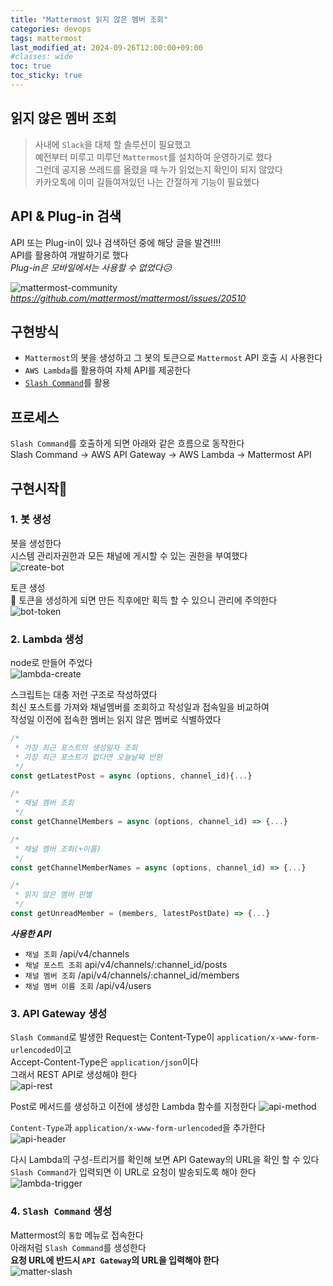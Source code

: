 ```yaml
---
title: "Mattermost 읽지 않은 멤버 조회"
categories: devops
tags: mattermost
last_modified_at: 2024-09-26T12:00:00+09:00
#classes: wide
toc: true
toc_sticky: true
---
```


## 읽지 않은 멤버 조회

> 사내에 `Slack`을 대체 할 솔루션이 필요했고  
> 예전부터 미루고 미루던 `Mattermost`를 설치하여 운영하기로 했다  
> 그런데 공지용 쓰레드를 올렸을 때 누가 읽었는지 확인이 되지 않았다  
> 카카오톡에 이미 길들여져있던 나는 간절하게 기능이 필요했다

## API & Plug-in 검색

API 또는 Plug-in이 있나 검색하던 중에 해당 글을 발견!!!!  
API를 활용하여 개발하기로 했다  
_Plug-in은 모바일에서는 사용할 수 없었다😥_

![mattermost-community](/images/2024-09-26-devops-Mattermost-unread/2024-09-26-14-50-30.png)
_<https://github.com/mattermost/mattermost/issues/20510>_

## 구현방식

- `Mattermost`의 봇을 생성하고 그 봇의 토큰으로 `Mattermost` API 호출 시 사용한다
- `AWS Lambda`를 활용하여 자체 API를 제공한다
- [`Slash Command`](https://developers.mattermost.com/integrate/slash-commands/)를 활용

## 프로세스

`Slash Command`를 호출하게 되면 아래와 같은 흐름으로 동작한다  
Slash Command -> AWS API Gateway -> AWS Lambda -> Mattermost API

## 구현시작🍟

### 1. 봇 생성

봇을 생성한다  
시스템 관리자권한과 모든 채널에 게시할 수 있는 권한을 부여했다  
![create-bot](/images/2024-09-26-devops-Mattermost-unread/2024-09-26-15-04-20.png)

토큰 생성  
📢 토큰을 생성하게 되면 만든 직후에만 획득 할 수 있으니 관리에 주의한다  
![bot-token](/images/2024-09-26-devops-Mattermost-unread/2024-09-26-15-06-44.png)

### 2. Lambda 생성

node로 만들어 주었다  
![lambda-create](/images/2024-09-26-devops-Mattermost-unread/2024-09-26-15-09-47.png)

스크립트는 대충 저런 구조로 작성하였다  
최신 포스트를 가져와 채널멤버를 조회하고 작성일과 접속일을 비교하여  
작성일 이전에 접속한 멤버는 읽지 않은 멤버로 식별하였다

```javascript
/*
 * 가장 최근 포스트의 생성일자 조회
 * 가장 최근 포스트가 없다면 오늘날짜 반환
 */
const getLatestPost = async (options, channel_id){...}

/*
 * 채널 멤버 조회
 */
const getChannelMembers = async (options, channel_id) => {...}

/*
 * 채널 멤버 조회(+이름)
 */
const getChannelMemberNames = async (options, channel_id) => {...}

/*
 * 읽지 않은 멤버 판별
 */
const getUnreadMember = (members, latestPostDate) => {...}
```

**_사용한 API_**

- `채널 조회` /api/v4/channels
- `채널 포스트 조회` api/v4/channels/:channel_id/posts
- `채널 멤버 조회` /api/v4/channels/:channel_id/members
- `채널 멤버 이름 조회` /api/v4/users

### 3. API Gateway 생성

`Slash Command`로 발생한 Request는 Content-Type이 `application/x-www-form-urlencoded`이고  
Accept-Content-Type은 `application/json`이다  
그래서 REST API로 생성해야 한다  
![api-rest](/images/2024-09-26-devops-Mattermost-unread/2024-09-26-15-16-27.png)

Post로 메서드를 생성하고 이전에 생성한 Lambda 함수를 지정한다
![api-method](/images/2024-09-26-devops-Mattermost-unread/2024-09-26-16-00-14.png)

`Content-Type`과 `application/x-www-form-urlencoded`을 추가한다  
![api-header](/images/2024-09-26-devops-Mattermost-unread/2024-09-26-16-01-35.png)

다시 Lambda의 구성-트리거를 확인해 보면 API Gateway의 URL을 확인 할 수 있다  
`Slash Command`가 입력되면 이 URL로 요청이 발송되도록 해야 한다  
![lambda-trigger](/images/2024-09-26-devops-Mattermost-unread/2024-09-26-16-05-42.png)

### 4. `Slash Command` 생성

Mattermost의 `통합` 메뉴로 접속한다  
아래처럼 `Slash Command`를 생성한다  
**요청 URL에 반드시 `API Gateway`의 URL을 입력해야 한다**  
![matter-slash](/images/2024-09-26-devops-Mattermost-unread/2024-09-26-16-08-41.png)
